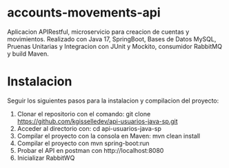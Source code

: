 # accounts-movements-api

Aplicacion APIRestful, microservicio para creacion de cuentas y movimientos. 
Realizado con Java 17, SpringBoot, Bases de Datos MySQL, Pruenas Unitarias y Integracion
con JUnit y Mockito, consumidor RabbitMQ y build Maven.

# Instalacion
Seguir los siguientes pasos para la instalacion y compilacion del proyecto:

1. Clonar el repositorio con el comando: git clone https://github.com/kgisselledev/api-usuarios-java-sp.git
2. Acceder al directorio con: cd api-usuarios-java-sp
3. Compilar el proyecto con la consola en Maven: mvn clean install
4. Compilar el proyecto con mvn spring-boot:run
5. Probar el API en postman con http://localhost:8080
6. Inicializar RabbitWQ